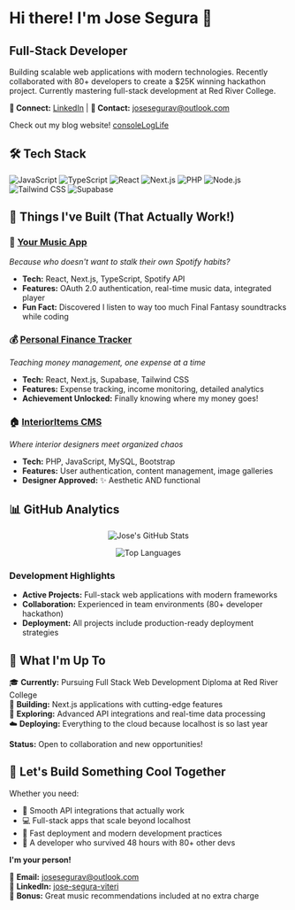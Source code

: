 # Hi there! I'm Jose Segura 👋
## Full-Stack Developer

Building scalable web applications with modern technologies. Recently collaborated with 80+ developers 
to create a $25K winning hackathon project. Currently mastering full-stack development at Red River College.

**🔗 Connect:** [LinkedIn](https://linkedin.com/in/jose-segura-viteri) | **📧 Contact:** josesegurav@outlook.com

Check out my blog website! [consoleLogLife](https://consoleloglife.com/)

## 🛠️ Tech Stack

![JavaScript](https://img.shields.io/badge/-JavaScript-F7DF1E?style=flat-square&logo=javascript&logoColor=black)
![TypeScript](https://img.shields.io/badge/-TypeScript-3178C6?style=flat-square&logo=typescript&logoColor=white)
![React](https://img.shields.io/badge/-React-61DAFB?style=flat-square&logo=react&logoColor=black)
![Next.js](https://img.shields.io/badge/-Next.js-000000?style=flat-square&logo=next.js&logoColor=white)
![PHP](https://img.shields.io/badge/-PHP-777BB4?style=flat-square&logo=php&logoColor=white)
![Node.js](https://img.shields.io/badge/-Node.js-339933?style=flat-square&logo=node.js&logoColor=white)
![Tailwind CSS](https://img.shields.io/badge/-Tailwind%20CSS-06B6D4?style=flat-square&logo=tailwindcss&logoColor=white)
![Supabase](https://img.shields.io/badge/-Supabase-3ECF8E?style=flat-square&logo=supabase&logoColor=white)

## 🚀 Things I've Built (That Actually Work!)

### 🎵 [Your Music App](https://github.com/josedsegurav/musicapp)
*Because who doesn't want to stalk their own Spotify habits?*
- **Tech:** React, Next.js, TypeScript, Spotify API
- **Features:** OAuth 2.0 authentication, real-time music data, integrated player
- **Fun Fact:** Discovered I listen to way too much Final Fantasy soundtracks while coding

### 💰 [Personal Finance Tracker](https://personal-finance-track-six.vercel.app/)  
*Teaching money management, one expense at a time*
- **Tech:** React, Next.js, Supabase, Tailwind CSS
- **Features:** Expense tracking, income monitoring, detailed analytics
- **Achievement Unlocked:** Finally knowing where my money goes!

### 🏠 [InteriorItems CMS](https://github.com/josedsegurav/cmsproject)
*Where interior designers meet organized chaos*
- **Tech:** PHP, JavaScript, MySQL, Bootstrap
- **Features:** User authentication, content management, image galleries
- **Designer Approved:** ✨ Aesthetic AND functional

## 📊 GitHub Analytics

<div align="center">

![Jose's GitHub Stats](https://github-readme-stats.vercel.app/api?username=josedsegurav&show_icons=true&theme=default&hide_border=true)

![Top Languages](https://github-readme-stats.vercel.app/api/top-langs/?username=josedsegurav&layout=compact&theme=default&hide_border=true)

</div>

### Development Highlights
- **Active Projects:** Full-stack web applications with modern frameworks
- **Collaboration:** Experienced in team environments (80+ developer hackathon)
- **Deployment:** All projects include production-ready deployment strategies

## 🎯 What I'm Up To

🎓 **Currently:** Pursuing Full Stack Web Development Diploma at Red River College  
🔨 **Building:** Next.js applications with cutting-edge features  
🎵 **Exploring:** Advanced API integrations and real-time data processing  
☁️ **Deploying:** Everything to the cloud because localhost is so last year  

**Status:** Open to collaboration and new opportunities!

## 🤝 Let's Build Something Cool Together

Whether you need:
- 🎵 Smooth API integrations that actually work
- 💻 Full-stack apps that scale beyond localhost
- 🚀 Fast deployment and modern development practices
- 🎯 A developer who survived 48 hours with 80+ other devs

**I'm your person!**

📧 **Email:** josesegurav@outlook.com  
💼 **LinkedIn:** [jose-segura-viteri](https://linkedin.com/in/jose-segura-viteri)  
🎵 **Bonus:** Great music recommendations included at no extra charge
